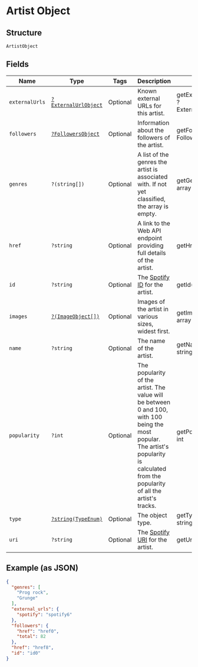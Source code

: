 
# Artist Object

## Structure

`ArtistObject`

## Fields

| Name | Type | Tags | Description | Getter | Setter |
|  --- | --- | --- | --- | --- | --- |
| `externalUrls` | [`?ExternalUrlObject`](../../doc/models/external-url-object.md) | Optional | Known external URLs for this artist. | getExternalUrls(): ?ExternalUrlObject | setExternalUrls(?ExternalUrlObject externalUrls): void |
| `followers` | [`?FollowersObject`](../../doc/models/followers-object.md) | Optional | Information about the followers of the artist. | getFollowers(): ?FollowersObject | setFollowers(?FollowersObject followers): void |
| `genres` | `?(string[])` | Optional | A list of the genres the artist is associated with. If not yet classified, the array is empty. | getGenres(): ?array | setGenres(?array genres): void |
| `href` | `?string` | Optional | A link to the Web API endpoint providing full details of the artist. | getHref(): ?string | setHref(?string href): void |
| `id` | `?string` | Optional | The [Spotify ID](/documentation/web-api/concepts/spotify-uris-ids) for the artist. | getId(): ?string | setId(?string id): void |
| `images` | [`?(ImageObject[])`](../../doc/models/image-object.md) | Optional | Images of the artist in various sizes, widest first. | getImages(): ?array | setImages(?array images): void |
| `name` | `?string` | Optional | The name of the artist. | getName(): ?string | setName(?string name): void |
| `popularity` | `?int` | Optional | The popularity of the artist. The value will be between 0 and 100, with 100 being the most popular. The artist's popularity is calculated from the popularity of all the artist's tracks. | getPopularity(): ?int | setPopularity(?int popularity): void |
| `type` | [`?string(TypeEnum)`](../../doc/models/type-enum.md) | Optional | The object type. | getType(): ?string | setType(?string type): void |
| `uri` | `?string` | Optional | The [Spotify URI](/documentation/web-api/concepts/spotify-uris-ids) for the artist. | getUri(): ?string | setUri(?string uri): void |

## Example (as JSON)

```json
{
  "genres": [
    "Prog rock",
    "Grunge"
  ],
  "external_urls": {
    "spotify": "spotify6"
  },
  "followers": {
    "href": "href0",
    "total": 82
  },
  "href": "href8",
  "id": "id0"
}
```

